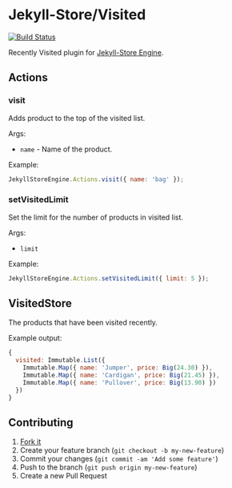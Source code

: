 # Jekyll-Store/Visited

[![Build Status](https://travis-ci.org/jekyll-store/visited.svg?branch=master)](https://travis-ci.org/jekyll-store/visited)

Recently Visited plugin for [Jekyll-Store Engine](https://github.com/jekyll-store/engine).

## Actions

### visit

Adds product to the top of the visited list.

Args:

* `name` - Name of the product.

Example:

```javascript
JekyllStoreEngine.Actions.visit({ name: 'bag' });
```

### setVisitedLimit

Set the limit for the number of products in visited list.

Args:

* `limit`

Example:

```javascript
JekyllStoreEngine.Actions.setVisitedLimit({ limit: 5 });
```

## VisitedStore

The products that have been visited recently.

Example output:

```javascript
{
  visited: Immutable.List({
    Immutable.Map({ name: 'Jumper', price: Big(24.30) }),
    Immutable.Map({ name: 'Cardigan', price: Big(21.45) }),
    Immutable.Map({ name: 'Pullover', price: Big(13.90) })
  })
}
```

## Contributing

1. [Fork it](https://github.com/jekyll-store/visited/fork)
2. Create your feature branch (`git checkout -b my-new-feature`)
3. Commit your changes (`git commit -am 'Add some feature'`)
4. Push to the branch (`git push origin my-new-feature`)
5. Create a new Pull Request
